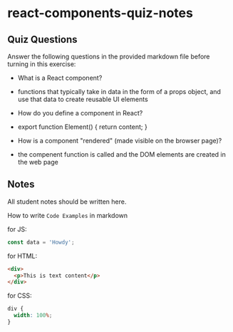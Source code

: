 # react-components-quiz-notes

## Quiz Questions

Answer the following questions in the provided markdown file before turning in this exercise:

- What is a React component?

- functions that typically take in data in the form of a props object, and use that data to create reusable UI elements

- How do you define a component in React?

- export function Element() {
  return <Element>content</Element>;
  }

- How is a component "rendered" (made visible on the browser page)?

- the compenent function is called and the DOM elements are created in the web page

## Notes

All student notes should be written here.

How to write `Code Examples` in markdown

for JS:

```javascript
const data = 'Howdy';
```

for HTML:

```html
<div>
  <p>This is text content</p>
</div>
```

for CSS:

```css
div {
  width: 100%;
}
```
